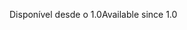 <span data-ttu-id="a1139-101">Disponível desde o 1.0</span><span class="sxs-lookup"><span data-stu-id="a1139-101">Available since 1.0</span></span>
